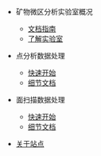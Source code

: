 * 矿物微区分析实验室概况

  * [文档指南](mapping/helpers.md)
  * [了解实验室](mapping/deploy.md)

* 点分析数据处理

  * [快速开始](point/quickstart.md)
  * [细节文档](point/more.md)

* 面扫描数据处理

  * [快速开始](mapping/quickstart.md)
  * [细节文档](mapping/more.md)

* [关于站点](zh-cn/changelog.md)
